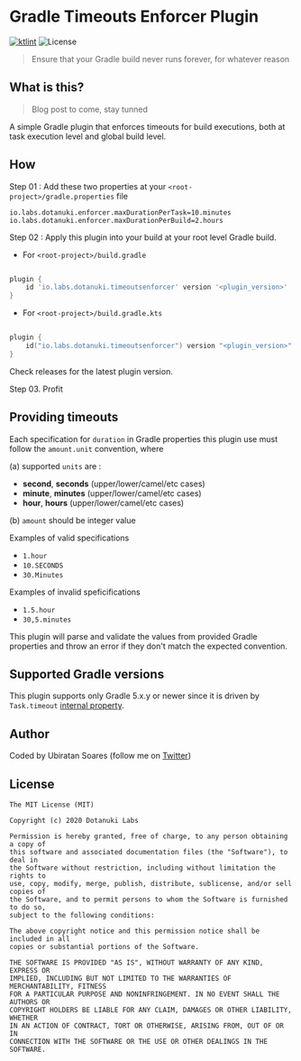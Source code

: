 # Gradle Timeouts Enforcer Plugin

[![ktlint](https://img.shields.io/badge/code%20style-%E2%9D%A4-FF4081.svg)](https://ktlint.github.io/) ![License](https://img.shields.io/github/license/dotanuki-labs/magic-modules.svg)
> Ensure that your Gradle build never runs forever, for whatever reason

## What is this?

> Blog post to come, stay tunned

A simple Gradle plugin that enforces timeouts for build executions, both at task execution level and global build level.

## How

Step 01 : Add these two properties at your `<root-project>/gradle.properties` file

```
io.labs.dotanuki.enforcer.maxDurationPerTask=10.minutes
io.labs.dotanuki.enforcer.maxDurationPerBuild=2.hours
```

Step 02 : Apply this plugin into your build at your root level Gradle build.

- For `<root-project>/build.gradle`

```groovy

plugin {
    id 'io.labs.dotanuki.timeoutsenforcer' version '<plugin_version>'
}

```

- For `<root-project>/build.gradle.kts`

```kotlin

plugin {
    id("io.labs.dotanuki.timeoutsenforcer") version "<plugin_version>"
}

```

Check releases for the latest plugin version.

Step 03. Profit

## Providing timeouts

Each specification for `duration` in Gradle properties this plugin use must follow the `amount.unit` convention, where 

(a) supported `units` are :

- **second**, **seconds** (upper/lower/camel/etc cases)
- **minute**, **minutes** (upper/lower/camel/etc cases)
- **hour**, **hours** (upper/lower/camel/etc cases)

(b) `amount` should be integer value

Examples of valid specifications

- `1.hour`
- `10.SECONDS`
- `30.Minutes`

Examples of invalid speficifications

- `1.5.hour`
- `30,5.minutes`

This plugin will parse and validate the values from provided Gradle properties and throw an error if they don't match the expected convention.

## Supported Gradle versions

This plugin supports only Gradle 5.x.y or newer since it is driven by `Task.timeout` [internal property](https://docs.gradle.org/current/javadoc/org/gradle/api/Task.html#getTimeout--).
 
## Author

Coded by Ubiratan Soares (follow me on [Twitter](https://twitter.com/ubiratanfsoares))

## License

```
The MIT License (MIT)

Copyright (c) 2020 Dotanuki Labs

Permission is hereby granted, free of charge, to any person obtaining a copy of
this software and associated documentation files (the "Software"), to deal in
the Software without restriction, including without limitation the rights to
use, copy, modify, merge, publish, distribute, sublicense, and/or sell copies of
the Software, and to permit persons to whom the Software is furnished to do so,
subject to the following conditions:

The above copyright notice and this permission notice shall be included in all
copies or substantial portions of the Software.

THE SOFTWARE IS PROVIDED "AS IS", WITHOUT WARRANTY OF ANY KIND, EXPRESS OR
IMPLIED, INCLUDING BUT NOT LIMITED TO THE WARRANTIES OF MERCHANTABILITY, FITNESS
FOR A PARTICULAR PURPOSE AND NONINFRINGEMENT. IN NO EVENT SHALL THE AUTHORS OR
COPYRIGHT HOLDERS BE LIABLE FOR ANY CLAIM, DAMAGES OR OTHER LIABILITY, WHETHER
IN AN ACTION OF CONTRACT, TORT OR OTHERWISE, ARISING FROM, OUT OF OR IN
CONNECTION WITH THE SOFTWARE OR THE USE OR OTHER DEALINGS IN THE SOFTWARE.
```